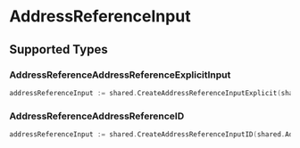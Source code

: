 # AddressReferenceInput


## Supported Types

### AddressReferenceAddressReferenceExplicitInput

```go
addressReferenceInput := shared.CreateAddressReferenceInputExplicit(shared.AddressReferenceAddressReferenceExplicitInput{/* values here */})
```

### AddressReferenceAddressReferenceID

```go
addressReferenceInput := shared.CreateAddressReferenceInputID(shared.AddressReferenceAddressReferenceID{/* values here */})
```

